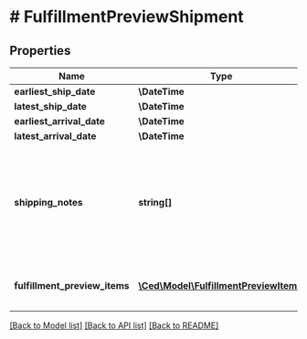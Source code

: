 # # FulfillmentPreviewShipment

## Properties

Name | Type | Description | Notes
------------ | ------------- | ------------- | -------------
**earliest_ship_date** | **\DateTime** |  | [optional]
**latest_ship_date** | **\DateTime** |  | [optional]
**earliest_arrival_date** | **\DateTime** |  | [optional]
**latest_arrival_date** | **\DateTime** |  | [optional]
**shipping_notes** | **string[]** | Provides additional insight into the shipment timeline when exact delivery dates are not able to be precomputed. | [optional]
**fulfillment_preview_items** | [**\Ced\Model\FulfillmentPreviewItem[]**](FulfillmentPreviewItem.md) | An array of fulfillment preview item information. |

[[Back to Model list]](../../README.md#models) [[Back to API list]](../../README.md#endpoints) [[Back to README]](../../README.md)
